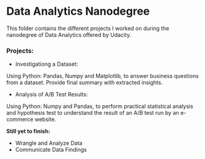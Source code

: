 # Data Analytics Nanodegree

This folder contains the different projects I worked on during the nanodegree of Data Analytics offered by Udacity.

### Projects:

- Investigationg a Dataset: 

Using Python: Pandas, Numpy and Matplotlib, to answer business questions from a dataset. Provide final summary with extracted insights.

- Analysis of A/B Test Results: 

Using Python: Numpy and Pandas, to perform practical statistical analysis and hypothesis test to understand the result of an A/B test run by an e-commerce website. 

**Still yet to finish:**
- Wrangle and Analyze Data
- Communicate Data Findings

